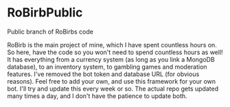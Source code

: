 # RoBirbPublic
Public branch of RoBirbs code

RoBirb is the main project of mine, which I have spent countless hours on. So here, have the code so you won't need to spend countless hours as well!
It has everything from a currency system (as long as you link a MongoDB database), to an inventory system, to gambling games and moderation features.
I've removed the bot token and database URL (for obvious reasons). Feel free to add your own, and use this framework for your own bot.
I'll try and update this every week or so. The actual repo gets updated many times a day, and I don't have the patience to update both.
